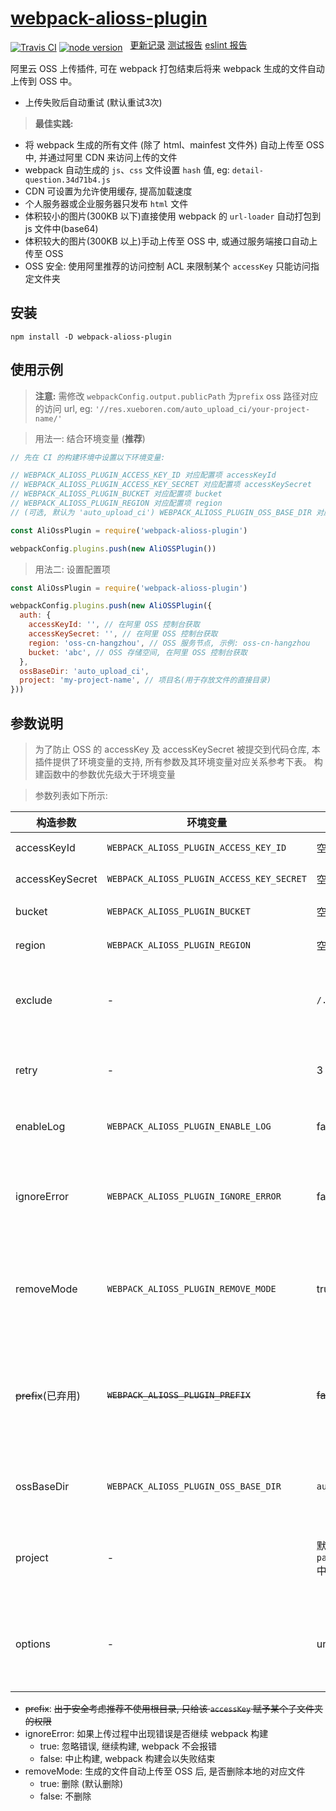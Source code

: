 # [webpack-alioss-plugin](https://git.io/fhMkf)

[![Travis CI](https://img.shields.io/travis/borenXue/webpack-alioss-plugin/master.svg)](https://travis-ci.org/borenXue/webpack-alioss-plugin)
[![node version](https://img.shields.io/node/v/webpack-alioss-plugin.svg)](https://nodejs.org)
<span style="position:relative;top: -4px;margin-left: 8px;">
  <a target="_blank" href="https://git.io/fhMTi">更新记录</a>
  <a target="_blank" href="https://git.io/fhMT0">测试报告</a>
  <a target="_blank" href="https://git.io/fhMTa">eslint 报告</a>
</span>

阿里云 OSS 上传插件, 可在 webpack 打包结束后将来 webpack 生成的文件自动上传到 OSS 中。

* 上传失败后自动重试 (默认重试3次)

> **最佳实践:**

* 将 webpack 生成的所有文件 (除了 html、mainfest 文件外) 自动上传至 OSS 中, 并通过阿里 CDN 来访问上传的文件
* webpack 自动生成的 `js`、`css` 文件设置 `hash` 值, eg: `detail-question.34d71b4.js`
* CDN 可设置为允许使用缓存, 提高加载速度
* 个人服务器或企业服务器只发布 `html` 文件
* 体积较小的图片(300KB 以下)直接使用 webpack 的 `url-loader` 自动打包到 js 文件中(base64)
* 体积较大的图片(300KB 以上)手动上传至 OSS 中, 或通过服务端接口自动上传至 OSS
* OSS 安全: 使用阿里推荐的访问控制 ACL 来限制某个 `accessKey` 只能访问指定文件夹

## 安装

```
npm install -D webpack-alioss-plugin
```

## 使用示例

> **注意:** 需修改 `webpackConfig.output.publicPath` 为`prefix` oss 路径对应的访问 url, eg: `'//res.xueboren.com/auto_upload_ci/your-project-name/'`

> 用法一: 结合环境变量 (**推荐**)

```javascript
// 先在 CI 的构建环境中设置以下环境变量:

// WEBPACK_ALIOSS_PLUGIN_ACCESS_KEY_ID 对应配置项 accessKeyId
// WEBPACK_ALIOSS_PLUGIN_ACCESS_KEY_SECRET 对应配置项 accessKeySecret
// WEBPACK_ALIOSS_PLUGIN_BUCKET 对应配置项 bucket
// WEBPACK_ALIOSS_PLUGIN_REGION 对应配置项 region
// (可选, 默认为 'auto_upload_ci') WEBPACK_ALIOSS_PLUGIN_OSS_BASE_DIR 对应配置项 ossBaseDir

const AliOssPlugin = require('webpack-alioss-plugin')

webpackConfig.plugins.push(new AliOSSPlugin())
```

> 用法二: 设置配置项

```javascript
const AliOssPlugin = require('webpack-alioss-plugin')

webpackConfig.plugins.push(new AliOSSPlugin({
  auth: {
    accessKeyId: '', // 在阿里 OSS 控制台获取
    accessKeySecret: '', // 在阿里 OSS 控制台获取
    region: 'oss-cn-hangzhou', // OSS 服务节点, 示例: oss-cn-hangzhou
    bucket: 'abc', // OSS 存储空间, 在阿里 OSS 控制台获取
  },
  ossBaseDir: 'auto_upload_ci',
  project: 'my-project-name', // 项目名(用于存放文件的直接目录)
}))
```

## 参数说明

> 为了防止 OSS 的 accessKey 及 accessKeySecret 被提交到代码仓库, 本插件提供了环境变量的支持, 所有参数及其环境变量对应关系参考下表。
> 构建函数中的参数优先级大于环境变量

> 参数列表如下所示:

构造参数 | 环境变量 | 默认值 | 说明 |
---  | --- | --- | --- |
accessKeyId | `WEBPACK_ALIOSS_PLUGIN_ACCESS_KEY_ID` | 空 | OSS 访问 key |
accessKeySecret | `WEBPACK_ALIOSS_PLUGIN_ACCESS_KEY_SECRET` | 空 | OSS 访问 secret |
bucket | `WEBPACK_ALIOSS_PLUGIN_BUCKET` | 空 | OSS 存储空间 |
region | `WEBPACK_ALIOSS_PLUGIN_REGION` | 空 | OSS 服务节点 |
exclude | - | `/.*\.html$/` | 即匹配该正则的文件名 不会被上传到 OSS |
retry | - | 3 | 上传失败后重试次数, 0 代表不重试 |
enableLog | `WEBPACK_ALIOSS_PLUGIN_ENABLE_LOG` | false | 是否输出详细的日志信息 |
ignoreError | `WEBPACK_ALIOSS_PLUGIN_IGNORE_ERROR` | false | 上传过程中出现错误是否继续 webpack 构建 |
removeMode | `WEBPACK_ALIOSS_PLUGIN_REMOVE_MODE` | true | 生成的文件自动上传至 OSS 后, 是否删除本地的对应文件 |
~~prefix~~(已弃用) | ~~`WEBPACK_ALIOSS_PLUGIN_PREFIX`~~ | ~~false~~ | ~~目录前缀, 文件会上传到该指定目录下, 请确保 `accessKey` 有该目录的写权限~~ |
ossBaseDir | `WEBPACK_ALIOSS_PLUGIN_OSS_BASE_DIR` | `auto_upload_ci` | OSS 中存放上传文件的一级目录名 |
project | - | 默认会自动读取 `package.json` 中的 `name` | OSS 中存放上传文件的二级目录, 一般为项目名 |
options | - | undefined | 对象类型. [可用于设置文件的请求头、超时时间等](https://github.com/ali-sdk/ali-oss#putname-file-options) |

* ~~prefix~~: ~~出于安全考虑推荐不使用根目录, 只给该 `accessKey` 赋予某个子文件夹的权限~~
* ignoreError: 如果上传过程中出现错误是否继续 webpack 构建
  - true: 忽略错误, 继续构建, webpack 不会报错
  - false: 中止构建, webpack 构建会以失败结束
* removeMode: 生成的文件自动上传至 OSS 后, 是否删除本地的对应文件
  - true: 删除 (默认删除)
  - false: 不删除
